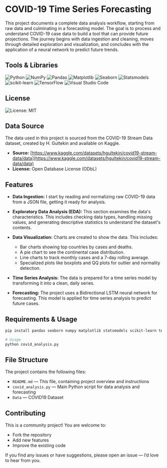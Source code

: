 # COVID-19 Time Series Forecasting 

This project documents a complete data analysis workflow, starting from raw data and culminating in a forecasting model. The goal is to process and understand COVID-19 case data to build a tool that can provide future projections. The journey begins with data ingestion and cleaning, moves through detailed exploration and visualization, and concludes with the application of a neural network to predict future trends.

## Tools & Libraries

![Python](https://img.shields.io/badge/Python-3776AB?style=for-the-badge&logo=python&logoColor=white)
![NumPy](https://img.shields.io/badge/NumPy-013243?style=for-the-badge&logo=numpy&logoColor=white)
![Pandas](https://img.shields.io/badge/Pandas-150458?style=for-the-badge&logo=pandas&logoColor=white)
![Matplotlib](https://img.shields.io/badge/Matplotlib-11557c?style=for-the-badge&logo=matplotlib&logoColor=white)
![Seaborn](https://img.shields.io/badge/Seaborn-2E8B57?style=for-the-badge&logoColor=white)
![Statsmodels](https://img.shields.io/badge/Statsmodels-3B5526?style=for-the-badge&logoColor=white)
![scikit-learn](https://img.shields.io/badge/scikit--learn-F7931E?style=for-the-badge&logo=scikit-learn&logoColor=white)
![TensorFlow](https://img.shields.io/badge/TensorFlow-FF6F00?style=for-the-badge&logo=tensorflow&logoColor=white)
![Visual Studio Code](https://img.shields.io/badge/VS%20Code-007ACC?style=for-the-badge&logo=visualstudiocode&logoColor=white)

## License 

![License: MIT](https://img.shields.io/badge/License-MIT-yellow.svg)

## Data Source

The data used in this project is sourced from the COVID-19 Stream Data dataset, created by H. Gultekin and available on Kaggle.

- **Source:** [https://www.kaggle.com/datasets/hgultekin/covid19-stream-data/data](https://www.kaggle.com/datasets/hgultekin/covid19-stream-data/data)  
- **License:** Open Database License (ODbL)

## Features

- **Data Ingestion:** I start by reading and normalizing raw COVID-19 data from a JSON file, getting it ready for analysis.  

- **Exploratory Data Analysis (EDA):** This section examines the data's characteristics. This includes checking data types, handling missing values, and generating descriptive statistics to understand the dataset's contents.  

- **Data Visualization:** Charts are created to show the data. This includes:  
  - Bar charts showing top countries by cases and deaths.  
  - A pie chart to see the continental case distribution.  
  - Line charts to track monthly cases and a 7-day rolling average.  
  - Specialized plots like boxplots and QQ plots for outlier and normality detection.  

- **Time Series Analysis:** The data is prepared for a time series model by transforming it into a clean, daily series.  

- **Forecasting:** The project uses a Bidirectional LSTM neural network for forecasting. This model is applied for time series analysis to predict future cases.  

## Requirements & Usage

```bash
pip install pandas seaborn numpy matplotlib statsmodels scikit-learn tensorflow

# Usage
python covid_analysis.py

```
## File Structure

The project contains the following files:

- `README.md` — This file, containing project overview and instructions  
- `covid_analysis.py` — Main Python script for data analysis and forecasting  
- `Data` — COVID19 Dataset 

## Contributing

This is a community project! You are welcome to:  

- Fork the repository  
- Add new features  
- Improve the existing code  

If you find any issues or have suggestions, please open an issue — I’d love to hear from you.

